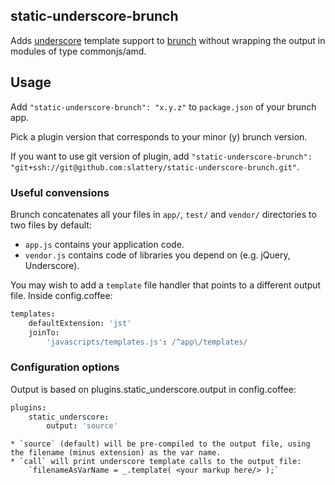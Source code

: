 ## static-underscore-brunch
Adds [underscore](http://underscorejs.org) template support to 
[brunch](http://brunch.io) without wrapping the output in modules of type commonjs/amd.

## Usage
Add `"static-underscore-brunch": "x.y.z"` to `package.json` of your brunch app.

Pick a plugin version that corresponds to your minor (y) brunch version.

If you want to use git version of plugin, add
`"static-underscore-brunch": "git+ssh://git@github.com:slattery/static-underscore-brunch.git"`.

### Useful convensions
Brunch concatenates all your files in `app/`, `test/` and `vendor/` directories to two files by default:

* `app.js` contains your application code.
* `vendor.js` contains code of libraries you depend on (e.g. jQuery, Underscore).

You may wish to add a `template` file handler that points to a different output file. Inside config.coffee:
```coffeescript
templates:
	defaultExtension: 'jst'
 	joinTo: 
 		'javascripts/templates.js': /^app\/templates/
```
### Configuration options
Output is based on plugins.static_underscore.output in config.coffee:
```coffeescript
plugins:
	static_underscore:
 		output: 'source'
```
	* `source` (default) will be pre-compiled to the output file, using the filename (minus extension) as the var name.
	* `call` will print underscore template calls to the output file:
		`filenameAsVarName = _.template( <your markup here/> );`
